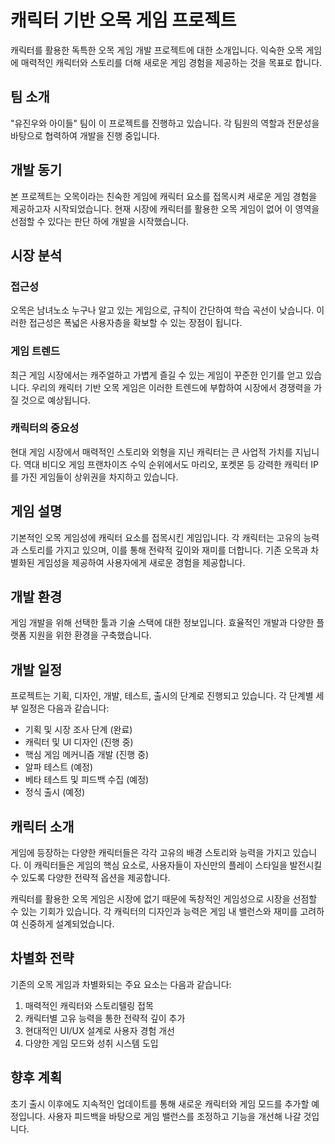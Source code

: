 # 캐릭터 기반 오목 게임 프로젝트

캐릭터를 활용한 독특한 오목 게임 개발 프로젝트에 대한 소개입니다. 익숙한 오목 게임에 매력적인 캐릭터와 스토리를 더해 새로운 게임 경험을 제공하는 것을 목표로 합니다.

## 팀 소개

"유진우와 아이들" 팀이 이 프로젝트를 진행하고 있습니다. 각 팀원의 역할과 전문성을 바탕으로 협력하여 개발을 진행 중입니다.

## 개발 동기

본 프로젝트는 오목이라는 친숙한 게임에 캐릭터 요소를 접목시켜 새로운 게임 경험을 제공하고자 시작되었습니다. 현재 시장에 캐릭터를 활용한 오목 게임이 없어 이 영역을 선점할 수 있다는 판단 하에 개발을 시작했습니다.

## 시장 분석

### 접근성

오목은 남녀노소 누구나 알고 있는 게임으로, 규칙이 간단하여 학습 곡선이 낮습니다. 이러한 접근성은 폭넓은 사용자층을 확보할 수 있는 장점이 됩니다.

### 게임 트렌드

최근 게임 시장에서는 캐주얼하고 가볍게 즐길 수 있는 게임이 꾸준한 인기를 얻고 있습니다. 우리의 캐릭터 기반 오목 게임은 이러한 트렌드에 부합하여 시장에서 경쟁력을 가질 것으로 예상됩니다.

### 캐릭터의 중요성

현대 게임 시장에서 매력적인 스토리와 외형을 지닌 캐릭터는 큰 사업적 가치를 지닙니다. 역대 비디오 게임 프랜차이즈 수익 순위에서도 마리오, 포켓몬 등 강력한 캐릭터 IP를 가진 게임들이 상위권을 차지하고 있습니다.

## 게임 설명

기본적인 오목 게임성에 캐릭터 요소를 접목시킨 게임입니다. 각 캐릭터는 고유의 능력과 스토리를 가지고 있으며, 이를 통해 전략적 깊이와 재미를 더합니다. 기존 오목과 차별화된 게임성을 제공하여 사용자에게 새로운 경험을 제공합니다.

## 개발 환경

게임 개발을 위해 선택한 툴과 기술 스택에 대한 정보입니다. 효율적인 개발과 다양한 플랫폼 지원을 위한 환경을 구축했습니다.

## 개발 일정

프로젝트는 기획, 디자인, 개발, 테스트, 출시의 단계로 진행되고 있습니다. 각 단계별 세부 일정은 다음과 같습니다:

- 기획 및 시장 조사 단계 (완료)
- 캐릭터 및 UI 디자인 (진행 중)
- 핵심 게임 메커니즘 개발 (진행 중)
- 알파 테스트 (예정)
- 베타 테스트 및 피드백 수집 (예정)
- 정식 출시 (예정)


## 캐릭터 소개

게임에 등장하는 다양한 캐릭터들은 각각 고유의 배경 스토리와 능력을 가지고 있습니다. 이 캐릭터들은 게임의 핵심 요소로, 사용자들이 자신만의 플레이 스타일을 발전시킬 수 있도록 다양한 전략적 옵션을 제공합니다.

캐릭터를 활용한 오목 게임은 시장에 없기 때문에 독창적인 게임성으로 시장을 선점할 수 있는 기회가 있습니다. 각 캐릭터의 디자인과 능력은 게임 내 밸런스와 재미를 고려하여 신중하게 설계되었습니다.

## 차별화 전략

기존의 오목 게임과 차별화되는 주요 요소는 다음과 같습니다:

1. 매력적인 캐릭터와 스토리텔링 접목
2. 캐릭터별 고유 능력을 통한 전략적 깊이 추가
3. 현대적인 UI/UX 설계로 사용자 경험 개선
4. 다양한 게임 모드와 성취 시스템 도입

## 향후 계획

초기 출시 이후에도 지속적인 업데이트를 통해 새로운 캐릭터와 게임 모드를 추가할 예정입니다. 사용자 피드백을 바탕으로 게임 밸런스를 조정하고 기능을 개선해 나갈 것입니다.



